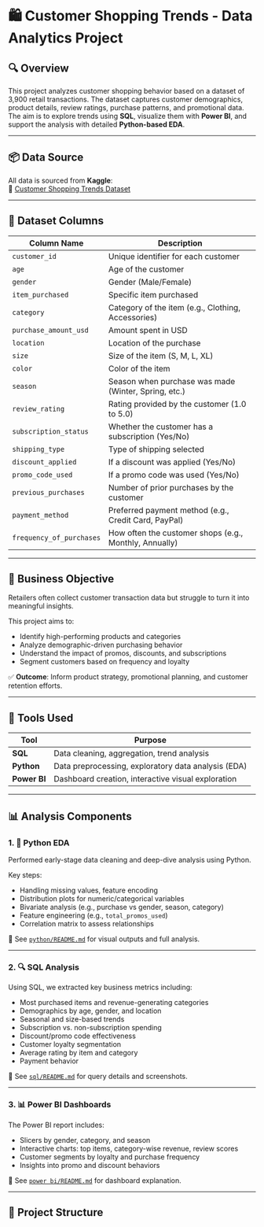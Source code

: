 # 🛍️ Customer Shopping Trends - Data Analytics Project

## 🔍 Overview

This project analyzes customer shopping behavior based on a dataset of 3,900 retail transactions. The dataset captures customer demographics, product details, review ratings, purchase patterns, and promotional data.  
The aim is to explore trends using **SQL**, visualize them with **Power BI**, and support the analysis with detailed **Python-based EDA**.

---

## 📦 Data Source

All data is sourced from **Kaggle**:  
🔗 [Customer Shopping Trends Dataset](https://www.kaggle.com/datasets/whenamancodes/customer-shopping-dataset)

---

## 🧾 Dataset Columns

| Column Name              | Description                                                                 |
|--------------------------|-----------------------------------------------------------------------------|
| `customer_id`            | Unique identifier for each customer                                         |
| `age`                    | Age of the customer                                                         |
| `gender`                 | Gender (Male/Female)                                                        |
| `item_purchased`         | Specific item purchased                                                     |
| `category`               | Category of the item (e.g., Clothing, Accessories)                          |
| `purchase_amount_usd`    | Amount spent in USD                                                         |
| `location`               | Location of the purchase                                                    |
| `size`                   | Size of the item (S, M, L, XL)                                              |
| `color`                  | Color of the item                                                           |
| `season`                 | Season when purchase was made (Winter, Spring, etc.)                        |
| `review_rating`          | Rating provided by the customer (1.0 to 5.0)                                |
| `subscription_status`    | Whether the customer has a subscription (Yes/No)                            |
| `shipping_type`          | Type of shipping selected                                                   |
| `discount_applied`       | If a discount was applied (Yes/No)                                          |
| `promo_code_used`        | If a promo code was used (Yes/No)                                           |
| `previous_purchases`     | Number of prior purchases by the customer                                   |
| `payment_method`         | Preferred payment method (e.g., Credit Card, PayPal)                        |
| `frequency_of_purchases` | How often the customer shops (e.g., Monthly, Annually)                      |

---

## 🎯 Business Objective

Retailers often collect customer transaction data but struggle to turn it into meaningful insights.

This project aims to:
- Identify high-performing products and categories
- Analyze demographic-driven purchasing behavior
- Understand the impact of promos, discounts, and subscriptions
- Segment customers based on frequency and loyalty

✅ **Outcome**: Inform product strategy, promotional planning, and customer retention efforts.

---

## 🧰 Tools Used

| Tool         | Purpose                                           |
|--------------|---------------------------------------------------|
| **SQL**      | Data cleaning, aggregation, trend analysis        |
| **Python**   | Data preprocessing, exploratory data analysis (EDA) |
| **Power BI** | Dashboard creation, interactive visual exploration |

---

## 📊 Analysis Components

### 1. 🐍 Python EDA

Performed early-stage data cleaning and deep-dive analysis using Python.

Key steps:
- Handling missing values, feature encoding
- Distribution plots for numeric/categorical variables
- Bivariate analysis (e.g., purchase vs gender, season, category)
- Feature engineering (e.g., `total_promos_used`)
- Correlation matrix to assess relationships

📁 See [`python/README.md`](python/README.md) for visual outputs and full analysis.

---

### 2. 🔍 SQL Analysis

Using SQL, we extracted key business metrics including:
- Most purchased items and revenue-generating categories
- Demographics by age, gender, and location
- Seasonal and size-based trends
- Subscription vs. non-subscription spending
- Discount/promo code effectiveness
- Customer loyalty segmentation
- Average rating by item and category
- Payment behavior

📁 See [`sql/README.md`](sql/README.md) for query details and screenshots.

---

### 3. 📊 Power BI Dashboards

The Power BI report includes:
- Slicers by gender, category, and season
- Interactive charts: top items, category-wise revenue, review scores
- Customer segments by loyalty and purchase frequency
- Insights into promo and discount behaviors

📁 See [`power bi/README.md`](powerbi/README.md) for dashboard explanation.

---

## 📁 Project Structure

